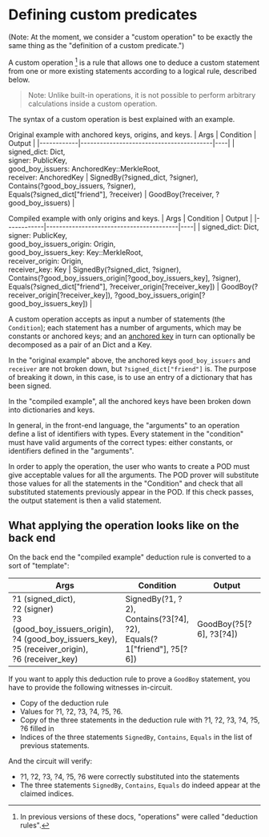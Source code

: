 # Defining custom predicates

(Note: At the moment, we consider a "custom operation" to be exactly the same thing as the "definition of a custom predicate.")

A custom operation [^operation] is a rule that allows one to deduce a custom statement from one or more existing statements according to a logical rule, described below.

> Note: Unlike built-in operations, it is not possible to perform arbitrary calculations inside a custom operation.

The syntax of a custom operation is best explained with an example.

Original example with anchored keys, origins, and keys.
| Args | Condition            | Output                      |
|------------|-----------------------------------------|----|
| signed_dict: Dict, <br> signer: PublicKey, <br> good_boy_issuers: AnchoredKey::MerkleRoot, <br> receiver: AnchoredKey | SignedBy(?signed_dict, ?signer), <br> Contains(?good_boy_issuers, ?signer), <br> Equals(?signed_dict["friend"], ?receiver) | GoodBoy(?receiver, ?good_boy_issuers) |

Compiled example with only origins and keys.
| Args | Condition            | Output                      |
|------------|-----------------------------------------|----|
| signed_dict: Dict, <br> signer: PublicKey, <br> good_boy_issuers_origin: Origin, <br> good_boy_issuers_key: Key::MerkleRoot, <br> receiver_origin: Origin, <br> receiver_key: Key | SignedBy(?signed_dict, ?signer), <br> Contains(?good_boy_issuers_origin[?good_boy_issuers_key], ?signer), <br> Equals(?signed_dict["friend"], ?receiver_origin[?receiver_key]) | GoodBoy(?receiver_origin[?receiver_key]), ?good_boy_issuers_origin[?good_boy_issuers_key]) |

A custom operation accepts as input a number of statements (the `Condition`); 
each statement has a number of arguments, which may be constants or anchored keys; and an [anchored key](./anchoredkeys.md) in turn can optionally be decomposed as a pair of an Dict and a Key.

In the "original example" above, the anchored keys `good_boy_issuers` and `receiver` are not broken down, but `?signed_dict["friend"]` is.  The purpose of breaking it down, in this case, is to use an entry of a dictionary that has been signed.

In the "compiled example", all the anchored keys have been broken down into dictionaries and keys.

In general, in the front-end language, the "arguments" to an operation define a list of identifiers with types.  Every statement in the "condition" must have valid arguments of the correct types: either constants, or identifiers defined in the "arguments".

In order to apply the operation, the user who wants to create a POD must give acceptable values for all the arguments.  The POD prover will substitute those values for all the statements in the "Condition" and check that all substituted statements previously appear in the POD.  If this check passes, the output statement is then a valid statement.

## What applying the operation looks like on the back end

On the back end the "compiled example" deduction rule is converted to a sort of "template":

| Args | Condition            | Output                      |
|------------|-----------------------------------------|----|
| ?1 (signed_dict), <br> ?2 (signer) <br> ?3 (good_boy_issuers_origin), <br> ?4 (good_boy_issuers_key), <br> ?5 (receiver_origin), <br> ?6 (receiver_key) | SignedBy(?1, ?2), <br> Contains(?3[?4], ?2), <br> Equals(?1["friend"], ?5[?6]) | GoodBoy(?5[?6], ?3[?4]) |

If you want to apply this deduction rule to prove a `GoodBoy` statement,
you have to provide the following witnesses in-circuit.

- Copy of the deduction rule
- Values for ?1, ?2, ?3, ?4, ?5, ?6.
- Copy of the three statements in the deduction rule with ?1, ?2, ?3, ?4, ?5, ?6 filled in
- Indices of the three statements `SignedBy`, `Contains`, `Equals` in the list of previous statements.

And the circuit will verify:
- ?1, ?2, ?3, ?4, ?5, ?6 were correctly substituted into the statements
- The three statements `SignedBy`, `Contains`, `Equals` do indeed appear at the claimed indices.

[^operation]: In previous versions of these docs, "operations" were called "deduction rules".
